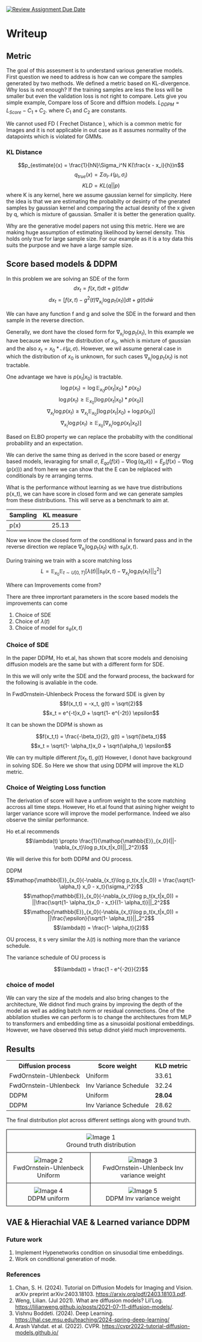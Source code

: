 [![Review Assignment Due Date](https://classroom.github.com/assets/deadline-readme-button-24ddc0f5d75046c5622901739e7c5dd533143b0c8e959d652212380cedb1ea36.svg)](https://classroom.github.com/a/q_3tyBp7)

# Writeup


## Metric
The goal of this assesment is to understand various generative models. First question we need to address is how can we compare the samples generated by two methods. We defined a metric based on KL-divergence.  Why loss is not enough? If the training samples are less the loss will be smaller but even the validation loss is not right to compare. Lets give you simple example, Compare loss of Score and diffsion models. $L_{DDPM} = L_{Score} -C_1 + C_2$. where $C_1$
and $C_2$ are constants. 

We cannot used FD ( Frechet Distance ), which is a common metric for Images and it is not applicable in out case  as it assumes normality of the datapoints which is violated for GMMs.

### KL Distance 
$$p_{estimate}(x) = \frac{1}{hN}\Sigma_i^N  K(\frac{x - x_i}{h})n$$
$$q_{true}(x) = \Sigma \alpha_i \mathcal{N}(\mu_i, \sigma_i)$$
$$KLD = KL(q||p)$$
where K is any kernel, here we assume gaussian kernel for simplicity. Here the idea is that we are estimating the probabilty or desinty of the gnerated samples by gaussian kernel and comparing the actual desnity of the x given by q, which is mixture of gaussian. Smaller it is better the generation quality. 

Why are the generative model papers not using this metric. Here we are making huge assumption of estimating likelihood by kernel density. This holds only true for large sample size. For our example as it is a toy data this suits the purpose and we have a large sample size.


## Score based models & DDPM


In this problem we are solving an SDE of the form
$$dx_t = f(x,t)dt + g(t)dw$$
$$dx_t = [f(x,t) - g^2(t)\nabla_{x_t}\log p_t(x_t)]dt + g(t)d\bar{w}$$

We can have any function f and g and solve the SDE in the forward and then sample in the reverse direction.

Generally, we dont have the closed form for $\nabla_{x_t}\log p_t(x_t)$, In this example we have because we know the distribution of $x_0$, which is mixture of gaussian and the also $x_t = x_0  \ast \mathcal{N}(\mu,\sigma)$. However, we wil assume general case in which the distribution of $x_0$ is unknown, for such cases  $\nabla_{x_t}\log p_t(x_t)$ is not tractable.



One advantage we have is $p(x_t|x_0)$ is tractable.
$$\log p(x_t) = \log \mathop{\mathbb{E}}_{x_0} p(x_t|x_0)*p(x_0)$$
$$\log p(x_t) \ge \mathop{\mathbb{E}}_{x_0} [\log p(x_t|x_0)*p(x_0)]$$
$$\nabla_{x_t} \log p(x_t) \ge  \nabla_{x_t} \mathop{\mathbb{E}}_{x_0} [\log p(x_t|x_0)+ \log p(x_0)]$$
$$\nabla_{x_t} \log p(x_t) \ge\mathop{\mathbb{E}}_{x_0} [  \nabla_{x_t} \log p(x_t|x_0)]$$

Based on ELBO property we can replace the probabilty with the conditional probability and an expectation. 

We can derive the same thing as derived in the score based or energy based models, levaraging for small $\sigma$, $E_{q\sigma}(f(\tilde{x}) - \nabla\log({q_\sigma{\tilde{x}}}) ) = E_{p}(f(x) - \nabla\log({p(x)}) )$ and from here we can show that the E can be relplaced with conditionals by re arranging terms.


What is the performance without learning as we have true distributions p(x_t), we can have score in closed form and we can generate samples from these distributions. This will serve as a benchmark to aim at.
<center>

| Sampling   |   KL measure |
|----------|:-------------:|
| p(x) |  25.13 |

</center>



Now we know the closed form of the conditional in forward pass and in the reverse direction we replace $\nabla_{x_t}\log p_t(x_t)$ with $s_{\theta}(x,t)$.


During training we train with a score matching loss
$$L = \mathop{\mathbb{E}}_{x_0}\mathop{\mathbb{E}}_{t \sim U[0,T]} [\lambda(t)||s_{\theta}(x,t) -\nabla_{x_t}\log p_t(x_t)||_2^2 ]$$




Where can Improvements come from? 

There are three imprortant parameters in the score based models the improvements can come

1. Choice of SDE
2. Choice of $\lambda(t)$
3. Choice of model for $s_{\theta}(x,t)$


### Choice of SDE

In the paper DDPM, Ho et.al,  has shown that score models and denoising diffusion models are the same but with a different form for SDE. 

In this we will only write the SDE and the forward process, the backward for the following is avaliable in the code.

In FwdOrnstein-Uhlenbeck Process the forward SDE is given by 
$$f(x_t,t) = -x_t, g(t) = \sqrt{2}$$
$$x_t = e^{-t}x_0 + \sqrt{1- e^{-2t}} \epsilon$$

It can be shown the DDPM is shown as 

$$f(x_t,t) = \frac{-\beta_t}{2}, g(t) = \sqrt{\beta_t}$$
$$x_t =  \sqrt{1- \alpha_t}x_0 + \sqrt{\alpha_t} \epsilon$$

We can try multiple different $f(x_t,t),g(t)$ However, I donot have background in solving SDE. So  Here we show that using DDPM will improve the KLD metric.

### Choice of Weigting Loss function

The derivation of score will have a unfirom weight to the score matching accross all time steps. However, Ho et.al found that asining higher weight to larger variance score will improve the model performance. Indeed we also observe the similar performance. 

Ho et.al recommends
$$\lambda(t) \propto \frac{1}{\mathop{\mathbb{E}}_{x_0}(||-\nabla_{x_t}\log p_t(x_t|x_0)||_2^2)}$$

We will derive this for both DDPM and OU process.


DDPM 
$$\mathop{\mathbb{E}}_{x_0}(-\nabla_{x_t}\log p_t(x_t|x_0)) = \frac{\sqrt{1- \alpha_t} x_0 - x_t}{\sigma_i^2}$$
$$\mathop{\mathbb{E}}_{x_0}(-\nabla_{x_t}\log p_t(x_t|x_0)) = ||\frac{\sqrt{1- \alpha_t}x_0 - x_t}{(1- \alpha_t)}||_2^2$$
$$\mathop{\mathbb{E}}_{x_0}(-\nabla_{x_t}\log p_t(x_t|x_0)) = ||\frac{\epsilon}{\sqrt(1- \alpha_t)}||_2^2$$
$$\lambda(t) = \frac{1- \alpha_t}{2}$$

OU process, it s very similar the $\lambda(t)$ is nothing more than the variance schedule.

The variance schedule of OU process is 

$$\lambda(t) = \frac{1 - e^{-2t}}{2}$$


### choice of model

We can vary the size af the models and also bring changes to the architecture, We didnot find much grains by improving the depth of the model as well as adding batch norm or residual connections. One of the abbilation studies we can perform is to change the architectures from MLP to transformers and embedding time as a sinusoidal positional embeddings. However, we have observed this setup didnot yield much improvements.


## Results 

<p align="center">
  <table>
    <tr>
      <th>Diffusion process</th>
      <th>Score weight</th>
      <th>KLD metric</th>
    </tr>
    <tr>
      <td>FwdOrnstein-Uhlenbeck</td>
      <td>Uniform</td>
      <td>33.61</td>
    </tr>
    <tr>
      <td>FwdOrnstein-Uhlenbeck</td>
      <td>Inv Variance Schedule</td>
      <td>32.24</td>
    </tr>
    <tr>
      <td>DDPM</td>
      <td>Uniform</td>
      <td><b>28.04</\b></td>
    </tr>
    <tr>
      <td>DDPM</td>
      <td>Inv Variance Schedule</td>
      <td>28.62</td>
    </tr>
  </table>
</p>

The final distribution plot across different settings along with ground truth.
<table style="border-collapse: collapse;">
    <tr>
        <td colspan="2" style="border: 1px solid black; padding: 10px; text-align: center;"><img src="assets/1-samples.png" alt="Image 1"><br>Ground truth distribution</td>
    </tr>
    <tr>
        <td style="border: 1px solid black; padding: 10px; text-align: center;"><img src="assets/1-reverse-density-final.png" alt="Image 2"><br>FwdOrnstein-Uhlenbeck Uniform</td>
        <td style="border: 1px solid black; padding: 10px; text-align: center;"><img src="assets/2-reverse-density-final.png" alt="Image 3"><br>FwdOrnstein-Uhlenbeck Inv variance weight</td>
    </tr>
    <tr>
        <td style="border: 1px solid black; padding: 10px; text-align: center;"><img src="assets/3-reverse-density-final.png" alt="Image 4"><br>DDPM uniform</td>
        <td style="border: 1px solid black; padding: 10px; text-align: center;"><img src="assets/4-reverse-density-final.png" alt="Image 5"><br>DDPM Inv variance weight</td>
    </tr>
</table>

## VAE & Hierachial VAE & Learned variance DDPM



### Future work

1. Implement Hypenetworks condition on sinusodial time embeddings.
2. Work on conditional generation of mode.

### References
1. Chan, S. H. (2024). Tutorial on Diffusion Models for Imaging and Vision. arXiv preprint arXiv:2403.18103. https://arxiv.org/pdf/2403.18103.pdf.
2. Weng, Lilian. (Jul 2021). What are diffusion models? Lil’Log. https://lilianweng.github.io/posts/2021-07-11-diffusion-models/.
3. Vishnu Boddeti. (2024). Deep Learning. https://hal.cse.msu.edu/teaching/2024-spring-deep-learning/
4. Arash Vahdat. et al. (2022). CVPR. https://cvpr2022-tutorial-diffusion-models.github.io/